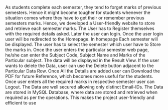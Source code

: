 As students complete each semester, they tend to forget marks of previous semesters. Hence it
might become tougher for students whenever the situation comes where they have to get their or 
remember previous semesters marks. Hence, we developed a User-friendly website to store and 
retrieve each semester marks.
The User has to Register themselves with the required details asked. Later the user can login. 
Once the user login user will be redirected to the Homepage. In homepage Each semester will be 
displayed. The user has to select the semester which user have to Store the marks in. Once the 
user enters the particular semester web page, he/she can enter the Subject Code, Subject Name 
and Marks of the Particular subject. The data will be displayed in the Result View. If the user 
wants to delete the Data, user can use the Delete button adjacent to the Particular Data Row. 
Once All the Details are added user can Download the PDF for future Reference, which
becomes more useful for the students. Once user enters all the required marks in respective 
semester user can Logout.
The Data are well secured allowing only distinct Email-IDs. The Data are stored in MySQL 
Database, where data are stored and retrieved when required as per the operations.
This makes the project user-friendly and efficient to use
